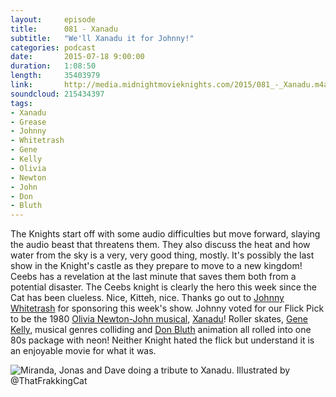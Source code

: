```yaml
---
layout:     episode
title:      081 - Xanadu
subtitle:   "We'll Xanadu it for Johnny!"
categories: podcast
date:       2015-07-18 9:00:00
duration:   1:08:50
length:     35403979
link:       http://media.midnightmovieknights.com/2015/081_-_Xanadu.m4a
soundcloud: 215434397
tags:
- Xanadu
- Grease
- Johnny
- Whitetrash
- Gene
- Kelly
- Olivia
- Newton
- John
- Don
- Bluth
---
```

The Knights start off with some audio difficulties but move forward, slaying the audio beast that threatens them. They also discuss the heat and how water from the sky is a very, very good thing, mostly. It's possibly the last show in the Knight's castle as they prepare to move to a new kingdom! Ceebs has a revelation at the last minute that saves them both from a potential disaster. The Ceebs knight is clearly the hero this week since the Cat has been clueless. Nice, Kitteh, nice. Thanks go out to [Johnny Whitetrash](http://johnnywhitetrash.com/) for sponsoring this week's show. Johnny voted for our Flick Pick to be the 1980 [Olivia Newton-John musical](http://www.imdb.com/name/nm0000556/), [Xanadu](http://www.imdb.com/title/tt0081777/)! Roller skates, [Gene Kelly](http://www.imdb.com/name/nm0000037/), musical genres colliding and [Don Bluth](http://www.imdb.com/name/nm0089940/) animation all rolled into one 80s package with neon! Neither Knight hated the flick but understand it is an enjoyable movie for what it was.  

![Miranda, Jonas and Dave doing a tribute to Xanadu. Illustrated by @ThatFrakkingCat](http://media.midnightmovieknights.com/img/MMK81Xanadu-750x563.png)  